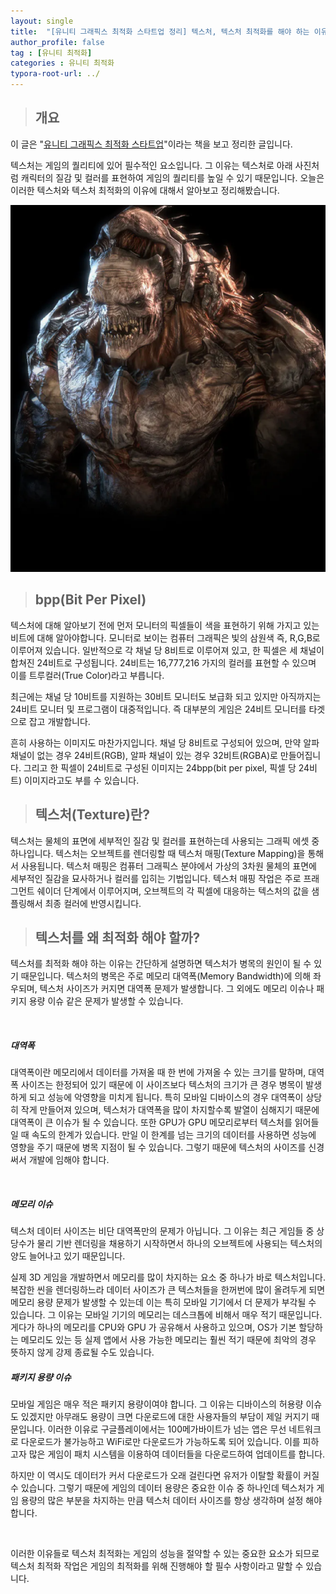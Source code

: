 ```yaml
---
layout: single
title:  "[유니티 그래픽스 최적화 스타트업 정리] 텍스처, 텍스처 최적화를 해야 하는 이유"
author_profile: false
tag : [유니티 최적화]
categories : 유니티 최적화
typora-root-url: ../
---
```


> ## 개요

이 글은 "[유니티 그래픽스 최적화 스타트업](https://product.kyobobook.co.kr/detail/S000001888125)"이라는 책을 보고 정리한 글입니다.

텍스처는 게임의 퀄리티에 있어 필수적인 요소입니다. 그 이유는 텍스처로 아래 사진처럼 캐릭터의 질감 및 컬러를 표현하여 게임의 퀄리티를 높일 수 있기 때문입니다. 오늘은 이러한 텍스처와 텍스처 최적화의 이유에 대해서 알아보고 정리해봤습니다.

![image-20230712103150861](/images/2023-07-12-fifth/image-20230712103150861.png)



> ## bpp(Bit Per Pixel)

텍스처에 대해 알아보기 전에 먼저 모니터의 픽셀들이 색을 표현하기 위해 가지고 있는 비트에 대해 알아야합니다. 모니터로 보이는 컴퓨터 그래픽은 빛의 삼원색 즉, R,G,B로 이루어져 있습니다. 일반적으로 각 채널 당 8비트로 이루어져 있고, 한 픽셀은 세 채널이 합쳐진 24비트로 구성됩니다. 24비트는 16,777,216 가지의 컬러를 표현할 수 있으며 이를 트루컬러(True Color)라고 부릅니다.

최근에는 채널 당 10비트를 지원하는 30비트 모니터도 보급화 되고 있지만 아직까지는 24비트 모니터 및 프로그램이 대중적입니다. 즉 대부분의 게임은 24비트 모니터를 타겟으로 잡고 개발합니다.

흔히 사용하는 이미지도 마찬가지입니다. 채널 당 8비트로 구성되어 있으며, 만약 알파 채널이 없는 경우 24비트(RGB), 알파 채널이 있는 경우 32비트(RGBA)로 만들어집니다. 그리고 한 픽셀이 24비트로 구성된 이미지는 24bpp(bit per pixel, 픽셀 당 24비트) 이미지라고도 부를 수 있습니다.



> ## 텍스처(Texture)란?

텍스처는 물체의 표면에 세부적인 질감 및 컬러를 표현하는데 사용되는 그래픽 에셋 중 하나입니다. 텍스처는 오브젝트를 렌더링할 때 텍스처 매핑(Texture Mapping)을 통해서 사용됩니다. 텍스처 매핑은 컴퓨터 그래픽스 분야에서 가상의 3차원 물체의 표면에 세부적인 질감을 묘사하거나 컬러를 입히는 기법입니다. 텍스처 매핑 작업은 주로 프래그먼트 쉐이더 단계에서 이루어지며, 오브젝트의 각 픽셀에 대응하는 텍스처의 값을 샘플링해서 최종 컬러에 반영시킵니다.



> ## 텍스처를 왜 최적화 해야 할까?

텍스처를 최적화 해야 하는 이유는 간단하게 설명하면 텍스처가 병목의 원인이 될 수 있기 때문입니다. 텍스처의 병목은 주로 메모리 대역폭(Memory Bandwidth)에 의해 좌우되며, 텍스처 사이즈가 커지면 대역폭 문제가 발생합니다. 그 외에도 메모리 이슈나 패키지 용량 이슈 같은 문제가 발생할 수 있습니다.

<br>

##### 대역폭

대역폭이란 메모리에서 데이터를 가져올 때 한 번에 가져올 수 있는 크기를 말하며, 대역폭 사이즈는 한정되어 있기 때문에 이 사이즈보다 텍스처의 크기가 큰 경우 병목이 발생하게 되고 성능에 악영향을 미치게 됩니다. 특히 모바일 디바이스의 경우 대역폭이 상당히 작게 만들어져 있으며, 텍스처가 대역폭을 많이 차지할수록 발열이 심해지기 때문에 대역폭이 큰 이슈가 될 수 있습니다. 또한 GPU가 GPU 메모리로부터 텍스처를 읽어들일 때 속도의 한계가 있습니다. 만일 이 한계를 넘는 크기의 데이터를 사용하면 성능에 영향을 주기 때문에 병목 지점이 될 수 있습니다. 그렇기 때문에 텍스처의 사이즈를 신경 써서 개발에 임해야 합니다.

<br>

##### 메모리 이슈

텍스처 데이터 사이즈는 비단 대역폭만의 문제가 아닙니다. 그 이유는 최근 게임들 중 상당수가 물리 기반 렌더링을 채용하기 시작하면서 하나의 오브젝트에 사용되는 텍스처의 양도 늘어나고 있기 때문입니다.

실제 3D 게임을 개발하면서 메모리를 많이 차지하는 요소 중 하나가 바로 텍스처입니다. 복잡한 씬을 렌더링하느라 데이터 사이즈가 큰 텍스처들을 한꺼번에 많이 올려두게 되면 메모리 용량 문제가 발생할 수 있는데 이는 특히 모바일 기기에서 더 문제가 부각될 수 있습니다. 그 이유는 모바일 기기의 메모리는 데스크톱에 비해서 매우 적기 때문입니다. 게다가 하나의 메모리를 CPU와 GPU 가 공유해서 사용하고 있으며, OS가 기본 할당하는 메모리도 있는 등 실제 앱에서 사용 가능한 메모리는 훨씬 적기 때문에 최악의 경우 뜻하지 않게 강제 종료될 수도 있습니다.



##### 패키지 용량 이슈

모바일 게임은 매우 적은 패키지 용량이여야 합니다. 그 이유는 디바이스의 허용량 이슈도 있겠지만 아무래도 용량이 크면 다운로드에 대한 사용자들의 부담이 제일 커지기 때문입니다. 이러한 이유로 구글플레이에서는 100메가바이트가 넘는 앱은 무선 네트워크로 다운로드가 불가능하고 WiFi로만 다운로드가 가능하도록 되어 있습니다. 이를 피하고자 많은 게임이 패치 시스템을 이용하여 데이터들을 다운로드하여 업데이트를 합니다.

하지만 이 역시도 데이터가 커서 다운로드가 오래 걸린다면 유저가 이탈할 확률이 커질 수 있습니다. 그렇기 때문에 게임의 데이터 용량은 중요한 이슈 중 하나인데 텍스처가 게임 용량의 많은 부분을 차지하는 만큼 텍스처 데이터 사이즈를 항상 생각하며 설정 해야 합니다.

<br>

이러한 이유들로 텍스처 최적화는 게임의 성능을 절약할 수 있는 중요한 요소가 되므로 텍스처 최적화 작업은 게임의 최적화를 위해 진행해야 할 필수 사항이라고 말할 수 있습니다.

